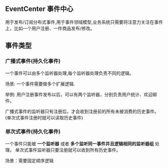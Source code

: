 ## EventCenter 事件中心

用于发布/订阅分布式事件,用于事件领域模型,业务系统只需要将注意力关注在事件上，比如一个用户注册、一件商品发布/修改。

## 事件类型
### 广播式事件(持久化事件)
一个事件可以由多个监听器处理,每个监听器处理负责不同的逻辑。

场景: 一个事件需要做多个扩展逻辑.

举例: 用户注册事件发布以后，可以有两个监听器，分别负责用户统计、欢迎邮件。



广播式事件的监听器只有注册后，才会收到注册前的所有未被消费的历史事件。(单次式事件注册时就可以读取历史事件)

### 单次式事件(持久化事件)
一个事件只能被 **一个监听器** 或者 **多个监听同一事件并且逻辑相同的监听器组** 处理。 单次式事件监听器只要注册就可以收到所有历史事件。

场景：需要固定顺序逻辑